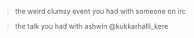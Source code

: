  > the weird clumsy event you had with someone on irc

 > the talk you had with ashwin @kukkarhalli_kere
